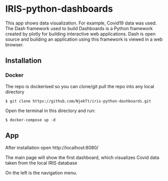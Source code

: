 # IRIS-python-dashboards

This app shows data visualization. For example, Covid19 data was used. The Dash framework used to build Dashboards is a Python framework created by plotly for building interactive web applications. Dash is open source and building an application using this framework is viewed in a web browser.

## Installation

### Docker
The repo is dockerised so you can  clone/git pull the repo into any local directory

```
$ git clone https://github.com/NjekTt/iris-python-dashboards.git
```

Open the terminal in this directory and run:

```
$ docker-compose up -d
```

## App

After installation open http://localhost:8080/

The main page will show the first dashboard, which visualizes Covid data taken from the local IRIS database

On the left is the navigation menu.
